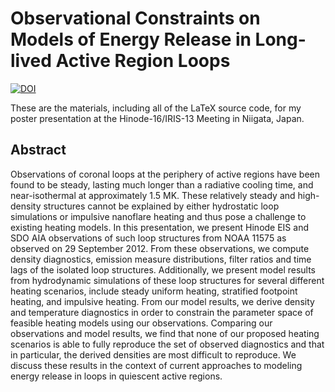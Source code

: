 # Observational Constraints on Models of Energy Release in Long-lived Active Region Loops

[![DOI](https://zenodo.org/badge/DOI/10.5281/zenodo.8368729.svg)](https://doi.org/10.5281/zenodo.8368729)

These are the materials, including all of the LaTeX source code, for my poster presentation at the Hinode-16/IRIS-13 Meeting in Niigata, Japan.

## Abstract

Observations of coronal loops at the periphery of active regions have been found to be
steady, lasting much longer than a radiative cooling time, and near-isothermal at
approximately 1.5 MK. These relatively steady and high-density structures cannot be
explained by either hydrostatic loop simulations or impulsive nanoflare heating and thus
pose a challenge to existing heating models. In this presentation, we present Hinode EIS
and SDO AIA observations of such loop structures from NOAA 11575 as observed on 29
September 2012. From these observations, we compute density diagnostics, emission
measure distributions, filter ratios and time lags of the isolated loop structures.
Additionally, we present model results from hydrodynamic simulations of these loop
structures for several different heating scenarios, include steady uniform heating,
stratified footpoint heating, and impulsive heating. From our model results, we derive
density and temperature diagnostics in order to constrain the parameter space of feasible
heating models using our observations. Comparing our observations and model results,
we find that none of our proposed heating scenarios is able to fully reproduce the set of
observed diagnostics and that in particular, the derived densities are most difficult to
reproduce. We discuss these results in the context of current approaches to modeling
energy release in loops in quiescent active regions.

